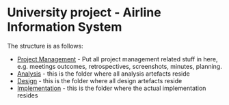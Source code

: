 # University project - Airline Information System

The structure is as follows:

- [Project Management](/project-management) - Put all project management related stuff in here, e.g. meetings outcomes, retrospectives, screenshots, minutes, planning.
- [Analysis](/analysis) - this is the folder where all analysis artefacts reside
- [Design](/design) - this is the folder where all design artefacts reside
- [Implementation](/implementation) - this is the folder where the actual implementation resides
